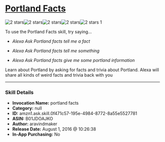 # [Portland Facts](http://alexa.amazon.com/#skills/amzn1.ask.skill.0f471c57-195e-4984-8772-8a55e5527781)
![2 stars](../../images/ic_star_black_18dp_1x.png)![2 stars](../../images/ic_star_black_18dp_1x.png)![2 stars](../../images/ic_star_border_black_18dp_1x.png)![2 stars](../../images/ic_star_border_black_18dp_1x.png)![2 stars](../../images/ic_star_border_black_18dp_1x.png) 1

To use the Portland Facts skill, try saying...

* *Alexa Ask Portland facts tell me a fact*

* *Alexa Ask Portland facts tell me something*

* *Alexa Ask Portland facts give me some portland information*

Learn about Portland by asking for facts and trivia about Portland. Alexa will share all kinds of weird facts and trivia back with you

***

### Skill Details

* **Invocation Name:** portland facts
* **Category:** null
* **ID:** amzn1.ask.skill.0f471c57-195e-4984-8772-8a55e5527781
* **ASIN:** B01JDOAJKO
* **Author:** aravindmaker
* **Release Date:** August 1, 2016 @ 10:26:38
* **In-App Purchasing:** No
